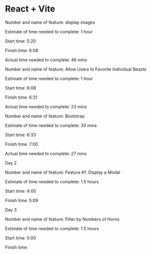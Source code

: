 # React + Vite

Number and name of feature: display images

Estimate of time needed to complete: 1 hour

Start time: 5:20

Finish time: 6:08

Actual time needed to complete: 48 mins

Number and name of feature: Allow Users to Favorite Individual Beasts

Estimate of time needed to complete: 1 hour

Start time: 6:08

Finish time: 6:31

Actual time needed to complete: 23 mins

Number and name of feature: Bootstrap

Estimate of time needed to complete: 30 mins

Start time: 6:33

Finish time: 7:00

Actual time needed to complete: 27 mins


Day 2

Number and name of feature: Feature #1: Display a Modal

Estimate of time needed to complete: 1.5 hours

Start time: 4:00

Finish time: 5:09

Day 3

Number and name of feature: Filter by Numbers of Horns

Estimate of time needed to complete: 1.5 hours

Start time: 5:00

Finish time: 
